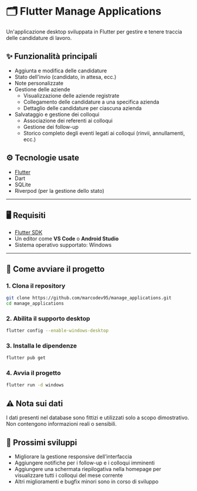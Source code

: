 # 🗂️ Flutter Manage Applications

Un'applicazione desktop sviluppata in Flutter per gestire e tenere traccia delle candidature di lavoro.

## ✨ Funzionalità principali

- Aggiunta e modifica delle candidature
- Stato dell'invio (candidato, in attesa, ecc.)
- Note personalizzate
- Gestione delle aziende
  - Visualizzazione delle aziende registrate
  - Collegamento delle candidature a una specifica azienda
  - Dettaglio delle candidature per ciascuna azienda
- Salvataggio e gestione dei colloqui  
  - Associazione dei referenti ai colloqui  
  - Gestione dei follow-up  
  - Storico completo degli eventi legati ai colloqui (rinvii, annullamenti, ecc.)

## ⚙️ Tecnologie usate

- [Flutter](https://flutter.dev)
- Dart
- SQLite
- Riverpod (per la gestione dello stato)

---

## 🖥️ Requisiti

- [Flutter SDK](https://docs.flutter.dev/get-started/install)
- Un editor come **VS Code** o **Android Studio**
- Sistema operativo supportato: Windows

---

## 🚀 Come avviare il progetto

### 1. Clona il repository

```bash
git clone https://github.com/marcodev95/manage_applications.git
cd manage_applications
```

### 2. Abilita il supporto desktop 

```bash
flutter config --enable-windows-desktop
```

### 3. Installa le dipendenze

```bash
flutter pub get
```

### 4. Avvia il progetto

```bash
flutter run -d windows
```

## ⚠️ Nota sui dati

I dati presenti nel database sono fittizi e utilizzati solo a scopo dimostrativo.
Non contengono informazioni reali o sensibili.

## 🚧 Prossimi sviluppi
- Migliorare la gestione responsive dell’interfaccia
- Aggiungere notifiche per i follow-up e i colloqui imminenti
- Aggiungere una schermata riepilogativa nella homepage per visualizzare tutti i colloqui del mese corrente
- Altri miglioramenti e bugfix minori sono in corso di sviluppo